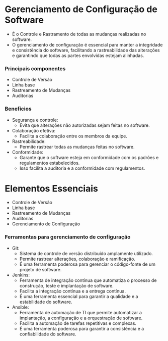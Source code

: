 # Gerenciamento de Configuração de Software

- É o Controle e Rastramento de todas as mudanças realizadas no software.
- O gerenciamento de configuração é essencial para manter a integridade e consistência do software, facilitando a rastreabilidade das alterações e garantindo que todas as partes envolvidas estejam alinhadas.

### Principais componentes
- Controle de Versão
- Linha base
- Rastreamento de Mudanças
- Auditorias

### Benefícios
- Segurança e controle:
  - Evita que alterações não autorizadas sejam feitas no software.
- Colaboração efetiva:
  - Facilita a colaboração entre os membros da equipe.
- Rastreabilidade:
  - Permite rastrear todas as mudanças feitas no software. 
- Conformidade:
  - Garante que o software esteja em conformidade com os padrões e regulamentos estabelecidos.
  - Isso facilita a auditoria e a conformidade com regulamentos.

# Elementos Essenciais
- Controle de Versão
- Linha base
- Rastreamento de Mudanças
- Auditorias
- Gerenciamento de Configuração

### Ferramentas para gerenciamento de configuração
- Git:
  - Sistema de controle de versão distribuído amplamente utilizado.
  - Permite rastrear alterações, colaboração e ramificação.
  - É uma ferramenta poderosa para gerenciar o código-fonte de um projeto de software.
- Jenkins: 
  - Ferramenta de integração contínua que automatiza o processo de construção, teste e implantação de software.
  - Facilita a integração contínua e a entrega contínua.
  - É uma ferramenta essencial para garantir a qualidade e a estabilidade do software.
- Ansible:
  - Ferramenta de automação de TI que permite automatizar a implantação, a configuração e a orquestração de software.
  - Facilita a automação de tarefas repetitivas e complexas.
  - É uma ferramenta poderosa para garantir a consistência e a confiabilidade do software.